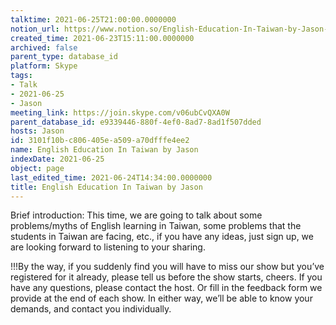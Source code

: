 ```yaml
---
talktime: 2021-06-25T21:00:00.0000000
notion_url: https://www.notion.so/English-Education-In-Taiwan-by-Jason-3101f10bc806405ea509a70dfffe4ee2
created_time: 2021-06-23T15:11:00.0000000
archived: false
parent_type: database_id
platform: Skype
tags:
- Talk
- 2021-06-25
- Jason
meeting_link: https://join.skype.com/v06ubCvQXA0W
parent_database_id: e9339446-880f-4ef0-8ad7-8ad1f507dded
hosts: Jason
id: 3101f10b-c806-405e-a509-a70dfffe4ee2
name: English Education In Taiwan by Jason
indexDate: 2021-06-25
object: page
last_edited_time: 2021-06-24T14:34:00.0000000
title: English Education In Taiwan by Jason
---
```




Brief introduction: This time, we are going to talk about some problems/myths of English learning in Taiwan, some problems that the students in Taiwan are facing, etc., if you have any ideas, just sign up, we are looking forward to listening to your sharing.

!!!By the way, if you suddenly find you will have to miss our show but you’ve registered for it already, please tell us before the show starts, cheers.
If you have any questions, please contact the host. Or fill in the feedback form we provide at the end of each show. In either way, we’ll be able to know your demands, and contact you individually.


